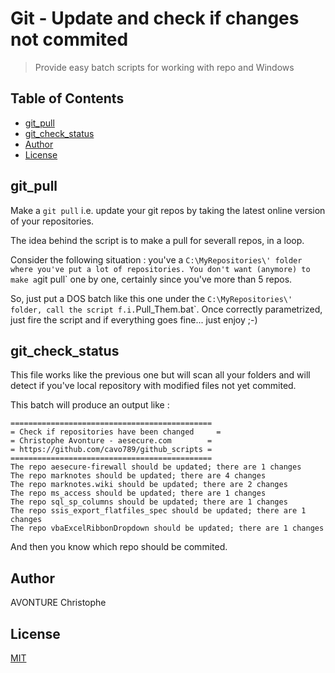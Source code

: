 # Git - Update and check if changes not commited

> Provide easy batch scripts for working with repo and Windows

## Table of Contents

- [git_pull](#git_pull)
- [git_check_status](#git_check_status)
- [Author](#author)
- [License](#license)

## git_pull

Make a `git pull` i.e. update your git repos by taking the latest online version of your repositories.

The idea behind the script is to make a pull for severall repos, in a loop.

Consider the following situation : you've a `C:\MyRepositories\' folder where you've put a lot of repositories. You don't want (anymore) to make a`git pull` one by one, certainly since you've more than 5 repos.

So, just put a DOS batch like this one under the `C:\MyRepositories\' folder, call the script f.i.`Pull_Them.bat`. Once correctly parametrized, just fire the script and if everything goes fine... just enjoy ;-)

## git_check_status

This file works like the previous one but will scan all your folders and will detect if you've local repository with modified files not yet commited.

This batch will produce an output like :

```
=============================================
= Check if repositories have been changed	  =
= Christophe Avonture - aesecure.com        =
= https://github.com/cavo789/github_scripts =
=============================================
The repo aesecure-firewall should be updated; there are 1 changes
The repo marknotes should be updated; there are 4 changes
The repo marknotes.wiki should be updated; there are 2 changes
The repo ms_access should be updated; there are 1 changes
The repo sql_sp_columns should be updated; there are 1 changes
The repo ssis_export_flatfiles_spec should be updated; there are 1 changes
The repo vbaExcelRibbonDropdown should be updated; there are 1 changes
```

And then you know which repo should be commited.

## Author

AVONTURE Christophe

## License

[MIT](LICENSE)
